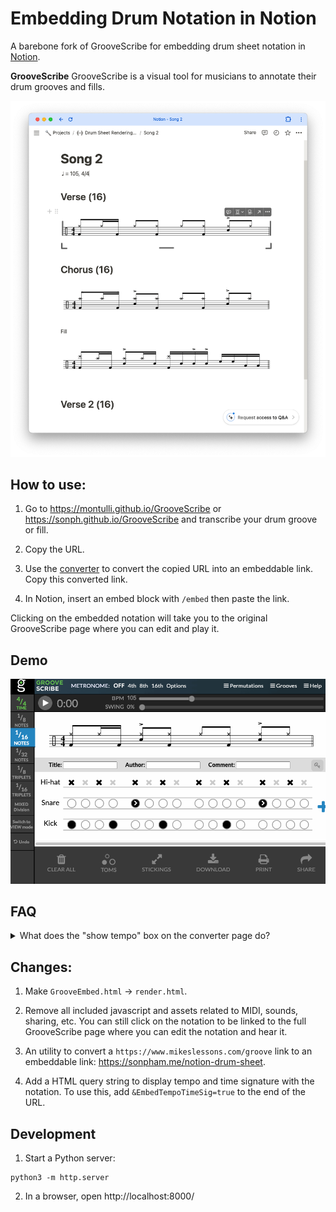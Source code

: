 # Embedding Drum Notation in Notion

A barebone fork of GrooveScribe for embedding drum sheet notation in
[Notion](https://www.notion.so/).

**GrooveScribe**
GrooveScribe is a visual tool for musicians to annotate their drum grooves and
fills.

![notion with drum notations](./github-assets/notion-with-drum-notation.png)

## How to use:

1. Go to https://montulli.github.io/GrooveScribe or https://sonph.github.io/GrooveScribe and transcribe your drum groove or fill.

2. Copy the URL.

3. Use the [converter](https://sonph.github.io/notion-drum-sheet/index.html)
to convert the copied URL into an embeddable link. Copy this converted link.

4. In Notion, insert an embed block with `/embed` then paste the link.

Clicking on the embedded notation will take you to the original GrooveScribe page
where you can edit and play it.

## Demo

![demo](./github-assets/demo.gif)

## FAQ

<details>
<summary>What does the "show tempo" box on the converter page do?</summary>
Check the "show tempo" box if you want to show the tempo and time signature
with the embedded notation.

This is useful if you collect different grooves and fills at different tempos
and time signatures.
    
Don't check it if the grooves and fills belong in the same song that plays at
a consistent tempo.
</details>

## Changes:

1. Make `GrooveEmbed.html` -> `render.html`.

2. Remove all included javascript and assets related to MIDI, sounds, sharing,
etc. You can still click on the notation to be linked to the full GrooveScribe
page where you can edit the notation and hear it.

3. An utility to convert a `https://www.mikeslessons.com/groove` link to an
embeddable link: https://sonpham.me/notion-drum-sheet.

4. Add a HTML query string to display tempo and time signature with the
notation. To use this, add `&EmbedTempoTimeSig=true` to the end of the URL.

## Development

1. Start a Python server:

```
python3 -m http.server
```

2. In a browser, open http://localhost:8000/
